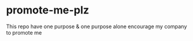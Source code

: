 # promote-me-plz
This repo have one purpose &amp; one purpose alone encourage my company to promote me
